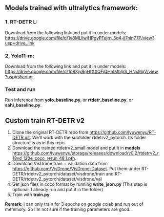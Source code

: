 
## Models trained with ultralytics framework:
### 1. RT-DETR L:
Download from the following link and put it in under models:
https://drive.google.com/file/d/1v8MLllwiHPgyPFujrn_5q4-jj7nln77P/view?usp=drive_link
### 2. Yolo11-m:
Download from the following link and put it in under models:
https://drive.google.com/file/d/1p8XjyBqHfXXQFjQHhIMbljrS_HNx9lqV/view?usp=sharing
### Test and run
Run inference from **yolo_baseline.py**, or **rtdetr_baseline.py**, or **sahi_baseline.py**.

## Custom train RT-DETR v2
1. Clone the original RT-DETR repo from https://github.com/lyuwenyu/RT-DETR.git. We'll work with the subfolder rtdetrv2_pytorch. Its folder structure is as in this repo.
2. Download the trained rtdetrv2_small model and put it in **models** https://github.com/lyuwenyu/storage/releases/download/v0.2/rtdetrv2_r18vd_120e_coco_rerun_48.1.pth. 
3. Download VisDrone train + validation data from https://github.com/VisDrone/VisDrone-Dataset.
Put them under RT-DETR/rtdetrv2_pytorch/dataset/visdrone/train and RT-DETR/rtdetrv2_pytorch/dataset/visdrone/val
4. Get json files in coco format by running **write_json.py** (This step is optional. I already run and put it in the folder)
5. Train with **train.py**.

**Remark**: I can only train for 3 epochs on google colab and run out of memmory. So I'm not sure if the training parameters are good.
